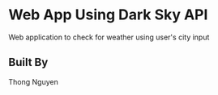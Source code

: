 # Web App Using Dark Sky API

Web application to check for weather using user's city input

## Built By

Thong Nguyen